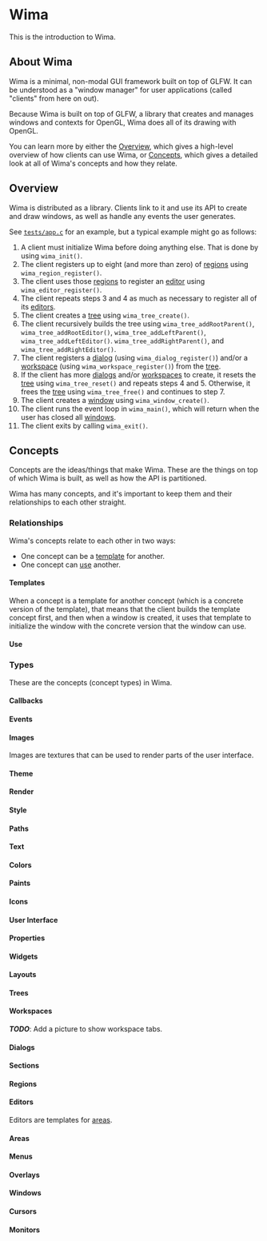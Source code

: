 # Wima

This is the introduction to Wima.

## About Wima

Wima is a minimal, non-modal GUI framework built on top of GLFW. It can be
understood as a "window manager" for user applications (called "clients" from
here on out).

Because Wima is built on top of GLFW, a library that creates and manages windows
and contexts for OpenGL, Wima does all of its drawing with OpenGL.

You can learn more by either the [Overview](#overview), which gives a high-level
overview of how clients can use Wima, or [Concepts](#concepts), which gives a
detailed look at all of Wima's concepts and how they relate.

<a name="overview"></a>
## Overview

Wima is distributed as a library. Clients link to it and use its API to create
and draw windows, as well as handle any events the user generates.

See [`tests/app.c`](../tests/app.c) for an example, but a typical example might
go as follows:

1.	A client must initialize Wima before doing anything else. That is done by
	using `wima_init()`.
2.	The client registers up to eight (and more than zero) of
	[regions](#concepts-types-regions) using `wima_region_register()`.
3.	The client uses those [regions](#concepts-types-regions) to register an
	[editor](#concepts-types-editors) using `wima_editor_register()`.
4.	The client repeats steps 3 and 4 as much as necessary to register all of its
	[editors](#concepts-types-editors).
5.	The client creates a [tree](#concepts-types-trees) using
	`wima_tree_create()`.
6.	The client recursively builds the tree using `wima_tree_addRootParent()`,
	`wima_tree_addRootEditor()`, `wima_tree_addLeftParent()`,
	`wima_tree_addLeftEditor()`. `wima_tree_addRightParent()`, and
	`wima_tree_addRightEditor()`.
7.	The client registers a [dialog](#concepts-types-dialogs) (using
	`wima_dialog_register()`) and/or a [workspace](#concepts-types-workspaces)
	(using `wima_workspace_register()`) from the [tree](#concepts-types-trees).
8.	If the client has more [dialogs](#concepts-types-dialogs) and/or
	[workspaces](#concepts-types-workspaces) to create, it resets the
	[tree](#concepts-types-trees) using `wima_tree_reset()` and repeats steps 4
	and 5. Otherwise, it frees the [tree](#concepts-types-trees) using
	`wima_tree_free()` and continues to step 7.
9.	The client creates a [window](#concepts-types-windows) using
	`wima_window_create()`.
10.	The client runs the event loop in `wima_main()`, which will return when the
	user has closed all [windows](#concepts-types-windows).
11.	The client exits by calling `wima_exit()`.

<a name="concepts"></a>
## Concepts

Concepts are the ideas/things that make Wima. These are the things on top of
which Wima is built, as well as how the API is partitioned.

Wima has many concepts, and it's important to keep them and their relationships
to each other straight.

<a name="concepts-relationships"></a>
### Relationships

Wima's concepts relate to each other in two ways:

*	One concept can be a [template](#concepts-templates) for another.
*	One concept can [use](#concepts-use) another.

<a name="concepts-templates"></a>
#### Templates

When a concept is a template for another concept (which is a concrete version of
the template), that means that the client builds the template concept first, and
then when a window is created, it uses that template to initialize the window
with the concrete version that the window can use.

<a name="concepts-use"></a>
#### Use

<a name="concepts-types"></a>
### Types

These are the concepts (concept types) in Wima.

<a name="concepts-types-callbacks"></a>
#### Callbacks

<a name="concepts-types-events"></a>
#### Events

<a name="concepts-types-images"></a>
#### Images

Images are textures that can be used to render parts of the user interface.

<a name="concepts-types-theme"></a>
#### Theme

<a name="concepts-types-render"></a>
#### Render

<a name="concepts-types-style"></a>
#### Style

<a name="concepts-types-paths"></a>
#### Paths

<a name="concepts-types-text"></a>
#### Text

<a name="concepts-types-colors"></a>
#### Colors

<a name="concepts-types-paints"></a>
#### Paints

<a name="concepts-types-icons"></a>
#### Icons

<a name="concepts-types-user_interface"></a>
#### User Interface

<a name="concepts-types-properties"></a>
#### Properties

<a name="concepts-types-widgets"></a>
#### Widgets

<a name="concepts-types-layouts"></a>
#### Layouts

<a name="concepts-types-trees"></a>
#### Trees

<a name="concepts-types-workspaces"></a>
#### Workspaces

***TODO***: Add a picture to show workspace tabs.

<a name="concepts-types-dialogs"></a>
#### Dialogs

<a name="concepts-types-sections"></a>
#### Sections

<a name="concepts-types-regions"></a>
#### Regions

<a name="concepts-types-editors"></a>
#### Editors

Editors are templates for [areas](#areas).

<a name="concepts-types-areas"></a>
#### Areas

<a name="concepts-types-menus"></a>
#### Menus

<a name="concepts-types-overlays"></a>
#### Overlays

<a name="concepts-types-windows"></a>
#### Windows

<a name="concepts-types-cursors"></a>
#### Cursors

<a name="concepts-types-monitors"></a>
#### Monitors
